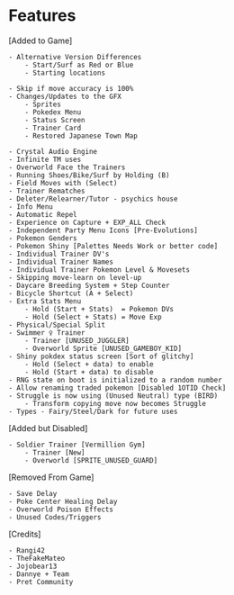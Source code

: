 # Features

[Added to Game]

    - Alternative Version Differences
	    - Start/Surf as Red or Blue
	    - Starting locations

	- Skip if move accuracy is 100%
	- Changes/Updates to the GFX
		- Sprites
		- Pokedex Menu
		- Status Screen
		- Trainer Card
		- Restored Japanese Town Map
	
	- Crystal Audio Engine
	- Infinite TM uses
	- Overworld Face the Trainers
	- Running Shoes/Bike/Surf by Holding (B)
	- Field Moves with (Select)
	- Trainer Rematches
	- Deleter/Relearner/Tutor - psychics house
	- Info Menu
	- Automatic Repel
	- Experience on Capture + EXP_ALL Check
	- Independent Party Menu Icons [Pre-Evolutions]
	- Pokemon Genders
	- Pokemon Shiny [Palettes Needs Work or better code]
	- Individual Trainer DV's
	- Individual Trainer Names
	- Individual Trainer Pokemon Level & Movesets
	- Skipping move-learn on level-up
	- Daycare Breeding System + Step Counter
	- Bicycle Shortcut (A + Select)
	- Extra Stats Menu
		- Hold (Start + Stats)  = Pokemon DVs
		- Hold (Select + Stats) = Move Exp
	- Physical/Special Split
	- Swimmer ♀ Trainer 
		- Trainer [UNUSED_JUGGLER]
		- Overworld Sprite [UNUSED_GAMEBOY_KID]
	- Shiny pokdex status screen [Sort of glitchy]
		- Hold (Select + data) to enable
		- Hold (Start + data) to disable
	- RNG state on boot is initialized to a random number
	- Allow renaming traded pokemon [Disabled 1OTID Check]
	- Struggle is now using (Unused Neutral) type (BIRD)
		- Transform copying move now becomes Struggle
	- Types - Fairy/Steel/Dark for future uses
	
[Added but Disabled]

	- Soldier Trainer [Vermillion Gym]
		- Trainer [New]
		- Overworld [SPRITE_UNUSED_GUARD]

[Removed From Game]

	- Save Delay
	- Poke Center Healing Delay
	- Overworld Poison Effects
	- Unused Codes/Triggers

[Credits]

	- Rangi42
	- TheFakeMateo
	- Jojobear13
	- Dannye + Team
	- Pret Community